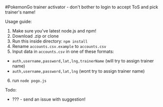 #PokemonGo trainer activator - don't bother to login to accept ToS and pick trainer's name!

Usage guide:

1. Make sure you've latest node.js and npm!
2. Download .zip or clone
3. Run this inside directory: `npm install`
4. Rename `accounts.csv.example` to `accounts.csv`
5. Input data in `accounts.csv` in one of these formats:
  * `auth,username,password,lat,lng,trainerName` (will try to assign trainer name)
  * `auth,username,password,lat,lng` (wont try to assign trainer name)
6. run `node pogo.js`

Todo:

* ??? - send an issue with suggestion!